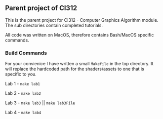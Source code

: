 ## Parent project of CI312

This is the parent project for CI312 - Computer Graphics Algorithm module. The sub directories contain completed tutorials.


All code was written on MacOS, therefore contains Bash/MacOS specific commands.

### Build Commands

For your convienice I have written a small `Makefile` in the top directory.
It will replace the hardcoded path for the shaders/assets to one that is specific
to you.


Lab 1 - `make lab1`

Lab 2 - `make lab2`

Lab 3 - `make lab3` || `make lab3File`

Lab 4 - `make lab4`